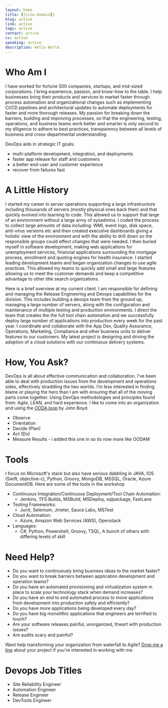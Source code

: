 ```yaml
---
layout: home
title: {{site.domain}}
blog: active
link: active
tags: active
contact: active
cv: active
speaking: active
description: Hello World.
---
```


# Who Am I
I have worked for fortune 500 companies, startups, and mid-sized corporations. I bring experience, passion, and know-how to the table. I help businesses bring their products and services to market faster through process automation and organizational changes such as implementing CI/CD pipelines and architectural updates to automate deployments for faster and more thorough releases. My passion for breaking down the barriers, building and improving processes, so that the engineering, testing, operations, and business teams work better and smarter is only second to my diligence to adhere to best practices, transparency between all levels of business and cross-departmental understanding.


DevOps aids in strategic IT goals:

- multi-platform development, integration, and deployments
- faster app release for staff and customers
- a better end-user and customer experience
- recover from failures fast

# A Little History

I started my career in server operations supporting a large infrastructure including thousands of servers (mostly physical ones back then) and that quickly evolved into learning to code. This allowed us to support that large of an environment without a large army of sysadmins. I coded the process to collect large amounts of data including: WMI, event logs, disk space, anti-virus versions etc and then created executive dashboards giving a holistic view of the environment and with the ability to drill down so the responsible groups could effect changes that were needed. I then buried myself in software development, making web applications for unemployment services, financial applications surrounding the mortgage process, enrollment and quoting engines for health insurance. I started leading development teams and began organization changes to use agile practices. This allowed my teams to quickly add small and large features allowing us to meet the customer demands and keep a competitive advantage to other title search organizations.

Here is a brief overview at my current client. I am responsible for defining and managing the Release Engineering and Devops capabilities for the division. This includes building a devops team from the ground up, managing a large number of servers, along with the configuration and maintenance of multiple testing and production environments. I direct the team that creates the the full tool chain automation and we successfully deploy large number of applications into production every week for the past year. I coordinate and collaborate with the App Dev, Quality Assurance, Operations, Marketing, Compliance and other business units to deliver features to our customers. My latest project is designing and driving the adoption of a cloud solutions with our continuous delivery systems.

# How, You Ask?

DevOps is all about effective communication and collaboration. I’ve been able to deal with production issues from the development and operations sides, effectively straddling the two worlds. I’m less interested in finding blame or playing the hero than I am with ensuring that all of the moving parts come together. Using DevOps methodologies and principles found from: Agile, LEAN, and hard experience.
I like to come into an organization and using the [OODA loop](https://en.wikipedia.org/wiki/OODA_loop) by John Boyd.

- Observe
- Orientation
- Decide (Plan)
- Act (Do)
- Measure Results - i added this one in so its now more like OODAM

# Tools

I focus on Microsoft's stack but also have serious dabbling in JAVA, IOS (Swift, objective-c), Python, Groovy, MongoDB, MSSQL, Oracle, Azure DocumentDB. Here are some of the tools in the workshop

- Continuous Integration/Continuous Deployment/Tool Chain Automation:
	- Jenkins, TFS Builds, MSBuild, MSDeploy, sqlpackage, FastLane
- Testing Frameworks:
	- Junit, Selenium, Jmeter, Sauce Labs, MSTest
- Cloud Automation:
	- Azure, Amazon Web Services (AWS), Openstack
- Languages:
	- C#, Python, Powershell, Groovy, TSQL, A bunch of others with differing levels of skill

# Need Help?

- Do you want to continuously bring business ideas to the market faster?
- Do you want to break barriers between application development and operation teams?
- Do you have an automated provisioning and virtualization system in place to scale your technology stack when demand increases?
- Do you have an end to end automated process to move applications from development into production safely and efficiently?
- Do you have more applications being developed every day?
- Do you have big monolithic applications that engineers are terrified to touch?
- Are your software releases painful, unorganized, thwart with production issues?
- Are audits scary and painful?

Want help transforming your organization from waterfall to Agile? [Drop me a line](/contact) about your project if you're interested in working with me.

# Devops Job Titles

- Site Reliability Engineer
- Automation Engineer
- Release Engineer
- DevTools Engineer

